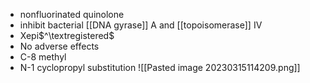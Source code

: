 - nonfluorinated quinolone
- inhibit bacterial [[DNA gyrase]] A and [[topoisomerase]] IV
- Xepi$^\textregistered$
- No adverse effects
- C-8 methyl
- N-1 cyclopropyl substitution
![[Pasted image 20230315114209.png]]